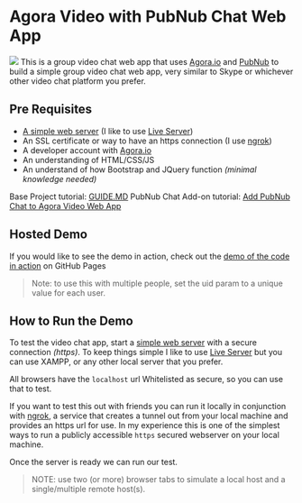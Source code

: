 # Agora Video with PubNub Chat Web App
![](https://miro.medium.com/max/1400/1*O7M6oK5Lvr-40lFBmNzb4g.png)
This is a group video chat web app that uses [Agora.io](https://www.agora.io) and [PubNub](https://www.pubnub.com) to build a simple group video chat web app, very similar to Skype or whichever other video chat platform you prefer. 

## Pre Requisites
- [A simple web server](https://developer.mozilla.org/en-US/docs/Learn/Common_questions/set_up_a_local_testing_server) (I like to use [Live Server](https://marketplace.visualstudio.com/items?itemName=ritwickdey.LiveServer))
- An SSL certificate or way to have an https connection (I use [ngrok](https://ngrok.com))
- A developer account with [Agora.io](https://www.agora.io)
- An understanding of HTML/CSS/JS 
- An understand of how Bootstrap and JQuery function _(minimal knowledge needed)_

Base Project tutorial: [GUIDE.MD](/GUIDE.MD)
PubNub Chat Add-on tutorial: [Add PubNub Chat to Agora Video Web App](https://www.agora.io/en/blog/adding-pubnub-chat-to-an-agora-video-web-app/)

## Hosted Demo ##
If you would like to see the demo in action, check out the [demo of the code in action](https://digitallysavvy.github.io/agora-video-with-pubnub-chat/?uid=10001) on GitHub Pages 
> Note: to use this with multiple people, set the uid param to a unique value for each user.

## How to Run the Demo ##
To test the video chat app, start a [simple web server](https://developer.mozilla.org/en-US/docs/Learn/Common_questions/set_up_a_local_testing_server) with a secure connection _(https)_. To keep things simple I like to use [Live Server](https://marketplace.visualstudio.com/items?itemName=ritwickdey.LiveServer) but you can use XAMPP, or any other local server that you prefer.

All browsers have the `localhost` url Whitelisted as secure, so you can use that to test. 

If you want to test this out with friends you can run it locally in conjunction with [ngrok](https://ngrok.com), a service that creates a tunnel out from your local machine and provides an https url for use. In my experience this is one of the simplest ways to run a publicly accessible `https` secured webserver on your local machine. 

Once the server is ready we can run our test.

>NOTE: use two (or more) browser tabs to simulate a local host and a single/multiple remote host(s).
